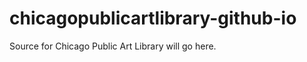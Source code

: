 chicagopublicartlibrary-github-io
=================================

Source for Chicago Public Art Library will go here. 
